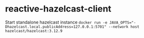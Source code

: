# reactive-hazelcast-client

Start standalone hazelcast instance 
`docker run -e JAVA_OPTS="-Dhazelcast.local.publicAddress=127.0.0.1:5701" --network host hazelcast/hazelcast:3.12.9`